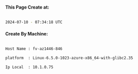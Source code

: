 
   
#### This Page Create at:

```bash

2024-07-10 - 07:34:18 UTC

```

#### Create By Machine:

```bash

Host Name : fv-az1446-846

platform  : Linux-6.5.0-1023-azure-x86_64-with-glibc2.35

Ip Local  : 10.1.0.75

```

